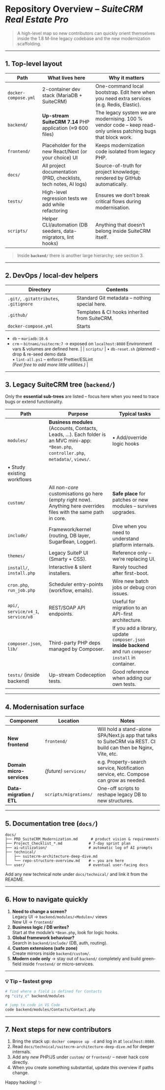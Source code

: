 # Repository Overview – *SuiteCRM Real Estate Pro*

> A high-level map so new contributors can quickly orient themselves inside the 1.8 M-line legacy codebase and the new modernization scaffolding.

---

## 1. Top-level layout

| Path | What lives here | Why it matters |
|------|-----------------|----------------|
| `docker-compose.yml` | 2-container dev stack (MariaDB + SuiteCRM) | One-command local bootstrap. Edit here when you need extra services (e.g. Redis, Elastic). |
| `backend/` | **Up-stream SuiteCRM 7.14** PHP application (≈9 600 files) | The legacy system we are modernising. 100 % vendor code – keep read-only unless patching bugs that block work. |
| `frontend/` | Placeholder for the new React/Next (or your choice) UI | Keeps modernization code isolated from legacy PHP. |
| `docs/` | All project documentation (PRD, checklists, tech notes, AI logs) | Source-of-truth for project knowledge; rendered by GitHub automatically. |
| `tests/` | High-level regression tests we add while refactoring | Ensures we don’t break critical flows during modernisation. |
| `scripts/` | Helper CLI/automation (DB seeders, data-migrators, lint hooks) | Anything that doesn’t belong inside SuiteCRM itself. |

> Inside **`backend/`** there is another large hierarchy; see section 3.

---

## 2. DevOps / local-dev helpers

Directory | Contents
|----------|---------|
| `.git/`, `.gitattributes`, `.gitignore` | Standard Git metadata – nothing special here. |
| `.github/` | Templates & CI hooks inherited from SuiteCRM. |
| `docker-compose.yml` | Starts
  * `db` – `mariadb:10.6`
  * `crm` – `bitnami/suitecrm:7` → exposed on `localhost:8080`
  Environment vars & volumes are defined here. |
| `scripts/` | • `db-reset.sh` *(planned)* – drop & re-seed demo data  
  • `lint-all.ps1` – enforce Prettier/ESLint  
  *(Feel free to add more little utilities.)* |

---

## 3. Legacy **SuiteCRM** tree (`backend/`)

Only the **essential sub-trees** are listed – focus here when you need to trace bugs or extend functionality.

Path | Purpose | Typical tasks
|-----|---------|--------------|
| `modules/` | **Business modules** (Accounts, Contacts, Leads, …). Each folder is an MVC mini-app: `*Bean.php`, `controller.php`, `metadata/`, `views/`. | • Add/override logic hooks  
• Study existing workflows  |
| `custom/` | All *non-core* customisations go here (empty right now). Anything here overrides files with the same path in core. | **Safe place** for patches or new modules – survives upgrades. |
| `include/` | Framework/kernel (routing, DB layer, SugarBean, Logger). | Dive when you need to understand platform internals. |
| `themes/` | Legacy SuiteP UI (Smarty + CSS). | Reference only – we’re replacing UI. |
| `install/`, `install.php` | Interactive & silent installers. | Rarely touched after first-boot. |
| `cron.php`, `run_job.php` | Scheduler entry-points (workflow, emails). | Wire new batch jobs or debug cron issues. |
| `api/`, `service/v4_1`, `service/v8` | REST/SOAP API endpoints. | Useful for migration to an API-first architecture. |
| `composer.json`, `lib/` | Third-party PHP deps managed by Composer. | If you add a library, update `composer.json` **inside backend** and run `composer install` in container. |
| `tests/` (inside backend) | Up-stream Codeception tests. | Good reference when adding our own tests. |

---

## 4. Modernisation surface

Component | Location | Notes
|----------|----------|------|
| **New frontend** | `frontend/` | Will hold a stand-alone SPA/Next.js app that talks to SuiteCRM via REST. CI build can then be Nginx, Vite, etc. |
| **Domain micro-services** | *(future)* `services/` | e.g. Property-search service, Notification service, etc. Compose can grow as needed. |
| **Data-migration / ETL** | `scripts/migrations/` | One-off scripts to reshape legacy DB to new structures. |

---

## 5. Documentation tree (`docs/`)

```
docs/
├── PRD_SuiteCRM_Modernization.md      # product vision & requirements
├── Project_Checklist_*.md            # 7-day sprint plan
├── ai-utilization/                   # automatic log of AI prompts
├── technical/
│   ├── suitecrm-architecture-deep-dive.md
│   └── repo-structure-overview.md    # ← you are here
└── user/                             # eventual user-facing docs
```

Add any new technical note under `docs/technical/` and link it from the README.

---

## 6. How to navigate quickly

1. **Need to change a screen?**  
   Legacy UI → `backend/modules/<Module>/` views  
   New UI → `frontend/`
2. **Business logic / DB writes?**  
   Start at the module’s `*Bean.php`, look for logic hooks.  
3. **Global framework behaviour?**  
   Search in `backend/include/` (DB, auth, routing).
4. **Custom extensions (safe zone)**  
   Create mirrors inside `backend/custom/`.
5. **Modern code only** → stay out of `backend/` completely and build green-field inside `frontend/` or micro-services.

---

### :bulb:  Tip – fastest grep

```bash
# find where a field is defined for Contacts
rg "city_c" backend/modules

# jump to code in VS Code
code backend/modules/Contacts/Contact.php
```

---

## 7. Next steps for new contributors

1. Bring the stack up: `docker compose up -d` and log in at `localhost:8080`.
2. Read `docs/technical/suitecrm-architecture-deep-dive.md` for deeper internals.
3. Add any *new* PHP/JS under `custom/` or `frontend/` – never hack core directly.
4. When you create something substantial, update this overview if paths change.

Happy hacking! ✨ 